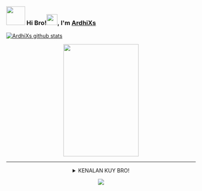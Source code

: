 ### <img src="https://media.giphy.com/media/VgCDAzcKvsR6OM0uWg/giphy.gif" width="50"> Hi Bro!<img src="https://github.com/TheDudeThatCode/TheDudeThatCode/blob/master/Assets/Hi.gif" width="29px">, I'm [ArdhiXs](https://github.com/ArdhiXsAFK/)
[![ArdhiXs github stats](https://github-readme-stats.vercel.app/api?username=ArdhiXsAFK&show_icons=true&hide_border=true&hide=issues)](https://github.com/ArdhiXsAFK)
<br>
<!-- <img src="https://github.com/TheDudeThatCode/TheDudeThatCode/blob/master/Assets/dino.gif" alt="Dino Game" width="280" />
<br> -->
<div align="center">
<img src="https://i.imgur.com/5hJCG2f.jpg/revision/latest/top-crop/width/300/height/300?cb=20190417164406" width="200" height="300"/>
 
---
 <details>
 <summary> KENALAN KUY BRO!</summary>

 👤 *ArdhiXS* 👤

[![Instagram Badge](https://img.shields.io/badge/-Instagram-e4405f?style=flat-square&logo=Instagram&logoColor=white)](https://www.instagram.com/ardhixs_/)
[![Facebook Badge](https://img.shields.io/badge/-Facebook-0088cc?style=flat-square&logo=Facebook&logoColor=white)](https://facebook.com/kepo.lo.39566)
[![Telegram Badge](https://img.shields.io/badge/-Telegram-0088cc?style=flat-square&logo=Telegram&logoColor=white)](https://t.me/ArdhiXs)
 
</details>

![](https://visitor-badge.glitch.me/badge?page_id=ArdhiXs)

</div>
<!--
**ardhixsquerpants/ArdhiXsquerpantS** is a ✨ _special_ ✨ repository because its `README.md` (this file) appears on your GitHub profile.

Here are some ideas to get you started:

- 🔭 I’m currently working on ...
- 🌱 I’m currently learning ...
- 👯 I’m looking to collaborate on ...
- 🤔 I’m looking for help with ...
- 💬 Ask me about ...
- 📫 How to reach me: ...
- 😄 Pronouns: ...
- ⚡ Fun fact: ...
-->
